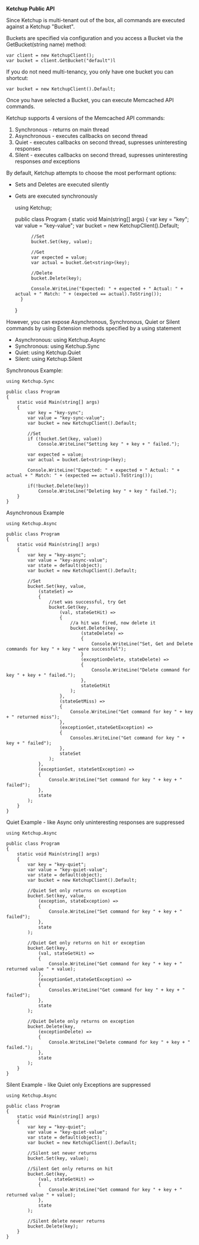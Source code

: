 ﻿**Ketchup Public API**

Since Ketchup is multi-tenant out of the box, all commands are executed against a Ketchup "Bucket".

Buckets are specified via configuration and you access a Bucket via the GetBucket(string name) method:

	var client = new KetchupClient();
	var bucket = client.GetBucket("default")l

If you do not need multi-tenancy, you only have one bucket you can shortcut:
	
	var bucket = new KetchupClient().Default;

Once you have selected a Bucket, you can execute Memcached API commands. 

Ketchup supports 4 versions of the Memcached API commands:
1. Synchronous - returns on main thread
2. Asynchronous - executes callbacks on second thread
3. Quiet - executes callbacks on second thread, supresses uninteresting responses
4. Silent - executes callbacks on second thread, supresses uninteresting responses *and* exceptions

By default, Ketchup attempts to choose the most performant options:

* Sets and Deletes are executed silently
* Gets are executed synchronously

	using Ketchup;

	public class Program
	{
		static void Main(string[] args)
		{
			var key = "key";
			var value = "key-value";
			var bucket = new KetchupClient().Default;

			//Set
			bucket.Set(key, value);

			//Get
			var expected = value;
			var actual = bucket.Get<string>(key);

			//Delete
			bucket.Delete(key);

			Console.WriteLine("Expected: " + expected + " Actual: " + actual + " Match: " + (expected == actual).ToString());
		}
	}

However, you can expose Asynchronous, Synchronous, Quiet or Silent commands by using Extension methods specified by a using statement

* Asynchronous: using Ketchup.Async
* Synchronous: using Ketchup.Sync
* Quiet: using Ketchup.Quiet
* Silent: using Ketchup.Silent

Synchronous Example:

	using Ketchup.Sync

	public class Program
	{
		static void Main(string[] args)
		{
			var key = "key-sync";
			var value = "key-sync-value";
			var bucket = new KetchupClient().Default;

			//Set
			if (!bucket.Set(key, value))
				Console.WriteLine("Setting key " + key + " failed.");

			var expected = value;
			var actual = bucket.Get<string>(key);

			Console.WriteLine("Expected: " + expected + " Actual: " + actual + " Match: " + (expected == actual).ToString());

			if(!bucket.Delete(key))
				Console.WriteLine("Deleting key " + key " failed.");
		}
	}

Asynchronous Example

	using Ketchup.Async

	public class Program
	{
		static void Main(string[] args)
		{
			var key = "key-async";
			var value = "key-async-value";
			var state = default(object);
			var bucket = new KetchupClient().Default;

			//Set
			bucket.Set(key, value,
				(stateSet) => 
				{ 
					//set was successful, try Get
					bucket.Get(key,
						(val, stateGetHit) =>
						{
							//a hit was fired, now delete it
							bucket.Delete(key,
								(stateDelete) => 
								{
									Console.WriteLine("Set, Get and Delete commands for key " + key " were successful");
								}
								(exceptionDelete, stateDelete) =>
								{
									Console.WriteLine("Delete command for key " + key + " failed.");
								},
								stateGetHit
							);
						},
						(stateGetMiss) =>
						{
							Console.WriteLine("Get command for key " + key + " returned miss");
						},
						(exceptionGet,stateGetException) =>
						{
							Consoles.WriteLine("Get command for key " + key + " failed");
						},
						stateSet
					);
				},
				(exceptionSet, stateSetException) => 
				{
					Console.WriteLine("Set command for key " + key + " failed"); 
				},
				state
			);
		}
	}

Quiet Example - like Async only uninteresting responses are suppressed

	using Ketchup.Async

	public class Program
	{
		static void Main(string[] args)
		{
			var key = "key-quiet";
			var value = "key-quiet-value";
			var state = default(object);
			var bucket = new KetchupClient().Default;

			//Quiet Set only returns on exception
			bucket.Set(key, value, 
				(exception, stateException) => 
				{
					Console.WriteLine("Set command for key " + key + " failed"); 
				},
				state
			);

			//Quiet Get only returns on hit or exception
			bucket.Get(key,
				(val, stateGetHit) =>
				{
					Console.WriteLine("Get command for key " + key + " returned value " + value);
				},
				(exceptionGet,stateGetException) =>
				{
					Consoles.WriteLine("Get command for key " + key + " failed");
				},
				state
			);

			//Quiet Delete only returns on exception
			bucket.Delete(key,
				(exceptionDelete) =>
				{
					Console.WriteLine("Delete command for key " + key + " failed.");
				},
				state
			);
		}
	}

Silent Example - like Quiet only Exceptions are suppressed

	using Ketchup.Async

	public class Program
	{
		static void Main(string[] args)
		{
			var key = "key-quiet";
			var value = "key-quiet-value";
			var state = default(object);
			var bucket = new KetchupClient().Default;

			//Silent set never returns
			bucket.Set(key, value);

			//Silent Get only returns on hit
			bucket.Get(key,
				(val, stateGetHit) =>
				{
					Console.WriteLine("Get command for key " + key + " returned value " + value);
				},
				state
			);

			//Silent delete never returns
			bucket.Delete(key);
		}
	}